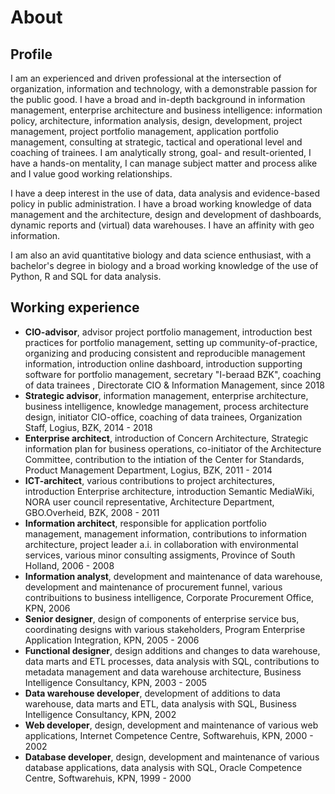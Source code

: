 # About

## Profile

I am an experienced and driven professional at the intersection of organization, information and technology, with a demonstrable passion for the public good. I have a broad and in-depth background in information management, enterprise architecture and business intelligence: information policy, architecture, information analysis, design, development, project management, project portfolio management, application portfolio management, consulting at strategic, tactical and operational level and coaching of trainees. I am analytically strong, goal- and result-oriented, I have a hands-on mentality, I can manage subject matter and process alike and I value good working relationships.

I have a deep interest in the use of data, data analysis and evidence-based policy in public administration. I have a broad working knowledge of data management and the architecture, design and development of dashboards, dynamic reports and (virtual) data warehouses. I have an affinity with geo information.

I am also an avid quantitative biology and data science enthusiast, with a bachelor's degree in biology and a broad working knowledge of the use of Python, R and SQL for data analysis.

## Working experience

* __CIO-advisor__, advisor project portfolio management, introduction best practices for portfolio management, setting up community-of-practice, organizing and producing consistent and reproducible management information, introduction online dashboard, introduction supporting software for portfolio management, secretary "I-beraad BZK", coaching of data trainees , Directorate CIO & Information Management, since 2018
* __Strategic advisor__, information management, enterprise architecture, business intelligence, knowledge management, process architecture design, initiator CIO-office, coaching of data trainees, Organization Staff, Logius, BZK, 2014 - 2018
* __Enterprise architect__, introduction of Concern Architecture, Strategic information plan for business operations, co-initiator of the Architecture Committee, contribution to the intiation of the Center for Standards, Product Management Department, Logius, BZK, 2011 - 2014
* __ICT-architect__, various contributions to project architectures, introduction Enterprise architecture, introduction Semantic MediaWiki, NORA user council representative, Architecture Department, GBO.Overheid, BZK, 2008 - 2011
* __Information architect__, responsible for application portfolio management, management information, contributions to information architecture, project leader a.i. in collaboration with environmental services, various minor consulting assigments, Province of South Holland, 2006 - 2008
* __Information analyst__, development and maintenance of data warehouse, development and maintenance of procurement funnel, various contribuitions to business intelligence, Corporate Procurement Office, KPN, 2006
* __Senior designer__, design of components of enterprise service bus, coordinating designs with various stakeholders, Program Enterprise Application Integration, KPN, 2005 - 2006
* __Functional designer__, design additions and changes to data warehouse, data marts and ETL processes, data analysis with SQL, contributions to metadata management and data warehouse architecture, Business Intelligence Consultancy, KPN, 2003 - 2005
* __Data warehouse developer__, development of additions to data warehouse, data marts and ETL, data analysis with SQL, Business Intelligence Consultancy, KPN, 2002
* __Web developer__, design, development and maintenance of various web applications, Internet Competence Centre, Softwarehuis, KPN, 2000 - 2002
* __Database developer__, design, development and maintenance of various database applications, data analysis with SQL, Oracle Competence Centre, Softwarehuis, KPN, 1999 - 2000